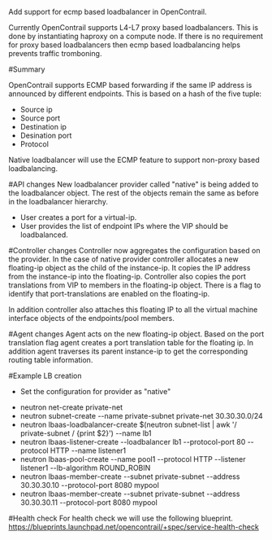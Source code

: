 Add support for ecmp based loadbalancer in OpenContrail.

Currently OpenContrail supports L4-L7 proxy based loadbalancers. This is done by instantiating haproxy on a compute node. If there is no requirement for proxy based loadbalancers then ecmp based loadbalancing helps prevents traffic tromboning.

#Summary

OpenContrail supports ECMP based forwarding if the same IP address is announced by different endpoints. This is based on a hash of the five tuple:
* Source ip
* Source port
* Destination ip
* Desination port
* Protocol

Native loadbalancer will use the ECMP feature to support non-proxy based loadbalancing.

#API changes
New loadbalancer provider called "native" is being added to the loadbalancer object. The rest of the objects remain the same as before in the loadbalancer hierarchy.

* User creates a port for a virtual-ip.
* User provides the list of endpoint IPs where the VIP should be loadbalanced.

#Controller changes
Controller now aggregates the configuration based on the provider. In the case of native provider controller allocates a new floating-ip object as the child of the instance-ip. It copies the IP address from the instance-ip into the floating-ip. Controller also copies the port translations from VIP to members in the floating-ip object. There is a flag to identify that port-translations are enabled on the floating-ip.

In addition controller also attaches this floating IP to all the virtual machine interface objects of the endpoints/pool members.

#Agent changes
Agent acts on the new floating-ip object. Based on the port translation flag agent creates a port translation table for the floating ip. In addition agent traverses its parent instance-ip to get the corresponding routing table information.

#Example LB creation
- Set the configuration for provider as "native"

* neutron net-create private-net
* neutron subnet-create --name private-subnet private-net 30.30.30.0/24
* neutron lbaas-loadbalancer-create $(neutron subnet-list | awk '/ private-subnet / {print $2}') --name lb1
* neutron lbaas-listener-create --loadbalancer lb1 --protocol-port 80 --protocol HTTP --name listener1
* neutron lbaas-pool-create --name pool1 --protocol HTTP --listener listener1 --lb-algorithm ROUND_ROBIN
* neutron lbaas-member-create --subnet private-subnet --address 30.30.30.10 --protocol-port 8080 mypool
* neutron lbaas-member-create --subnet private-subnet --address 30.30.30.11 --protocol-port 8080 mypool

#Health check
For health check we will use the following blueprint.
https://blueprints.launchpad.net/opencontrail/+spec/service-health-check